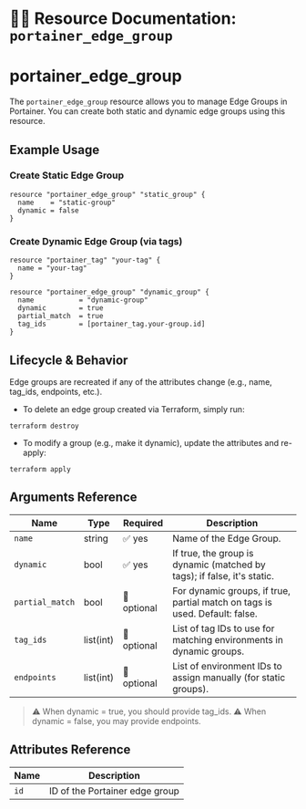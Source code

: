 # 👥🌐 **Resource Documentation: `portainer_edge_group`**

# portainer_edge_group
The `portainer_edge_group` resource allows you to manage Edge Groups in Portainer.
You can create both static and dynamic edge groups using this resource.

## Example Usage

### Create Static Edge Group

```hcl
resource "portainer_edge_group" "static_group" {
  name    = "static-group"
  dynamic = false
}
```

### Create Dynamic Edge Group (via tags)
```hcl
resource "portainer_tag" "your-tag" {
  name = "your-tag"
}

resource "portainer_edge_group" "dynamic_group" {
  name           = "dynamic-group"
  dynamic        = true
  partial_match  = true
  tag_ids        = [portainer_tag.your-group.id]
}
```
## Lifecycle & Behavior
Edge groups are recreated if any of the attributes change (e.g., name, tag_ids, endpoints, etc.).
- To delete an edge group created via Terraform, simply run:
```hcl
terraform destroy
```

- To modify a group (e.g., make it dynamic), update the attributes and re-apply:
```hcl
terraform apply
```

## Arguments Reference

| Name            | Type        | Required       | Description                                                                 |
|-----------------|-------------|----------------|-----------------------------------------------------------------------------|
| `name`          | string      | ✅ yes         | Name of the Edge Group.                                                     |
| `dynamic`       | bool        | ✅ yes         | If true, the group is dynamic (matched by tags); if false, it's static.     |
| `partial_match` | bool        | 🚫 optional    | For dynamic groups, if true, partial match on tags is used. Default: false. |
| `tag_ids`       | list(int)   | 🚫 optional    | List of tag IDs to use for matching environments in dynamic groups.         |
| `endpoints`     | list(int)   | 🚫 optional    | List of environment IDs to assign manually (for static groups).             |
> ⚠️ When dynamic = true, you should provide tag_ids.
> ⚠️ When dynamic = false, you may provide endpoints.

## Attributes Reference

| Name | Description              |
|------|--------------------------|
| `id` | ID of the Portainer edge group |

